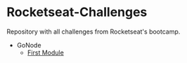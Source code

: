 # Rocketseat-Challenges

Repository with all challenges from Rocketseat's bootcamp.

* GoNode
  * [First Module](gonode/challenge1)
